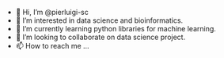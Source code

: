 - 👋 Hi, I’m @pierluigi-sc
- 👀 I’m interested in data science and bioinformatics.
- 🌱 I’m currently learning python libraries for machine learning.
- 💞️ I’m looking to collaborate on data science project.
- 📫 How to reach me ...

<!---
pierluigi-sc/pierluigi-sc is a ✨ special ✨ repository because its `README.md` (this file) appears on your GitHub profile.
You can click the Preview link to take a look at your changes.
--->
